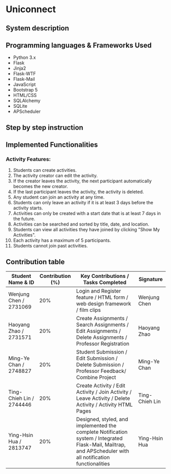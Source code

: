 # Uniconnect
## System description
## Programming languages & Frameworks Used
- Python 3.x  
- Flask  
- Jinja2  
- Flask-WTF  
- Flask-Mail  
- JavaScript  
- Bootstrap 5  
- HTML/CSS  
- SQLAlchemy  
- SQLite  
- APScheduler
## Step by step instruction

## Implemented Functionalities

### Activity Features:

1. Students can create activities.  
2. The activity creator can edit the activity.  
3. If the creator leaves the activity, the next participant automatically becomes the new creator.  
4. If the last participant leaves the activity, the activity is deleted.  
5. Any student can join an activity at any time.  
6. Students can only leave an activity if it is at least 3 days before the activity starts.  
7. Activities can only be created with a start date that is at least 7 days in the future.  
8. Activities can be searched and sorted by title, date, and location.  
9. Students can view all activities they have joined by clicking "Show My Activities".  
10. Each activity has a maximum of 5 participants.  
11. Students cannot join past activities.  

## Contribution table
| Student Name & ID      | Contribution (%) | Key Contributions / Tasks Completed                                        | Signature     |
|------------------------|------------------|-----------------------------------------------------------------------------|---------------|
| Wenjung Chen / 2731069 | 20%              | Login and Register feature / HTML form / web design framework / film clips | Wenjung Chen  |
| Haoyang Zhao / 2731571 | 20%              | Create Assignments / Search Assignments / Edit Assignments / Delete Assignments / Professor Registration | Haoyang Zhao  |
| Ming-Ye Chan / 2748827 | 20%              | Student Submission / Edit Submission / Delete Submission / Professor Feedback/ Combine Project | Ming-Ye Chan  |
| Ting-Chieh Lin / 2744446 | 20%              | Create Activity / Edit Activity / Join Activity / Leave Activity / Delete Activity / Activity HTML Pages | Ting-Chieh Lin  |
| Ying-Hsin Hua / 2813747 | 20%              | Designed, styled, and implemented the complete Notification system / Integrated Flask-Mail, Mailtrap, and APScheduler with all notification functionalities | Ying-Hsin Hua  |

